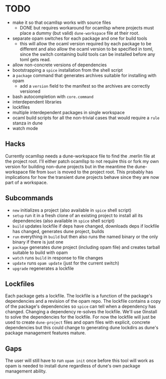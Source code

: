 # TODO

- make it so that ocamllsp works with source files
  - DONE but requires workaround for ocamllsp where projects must place a dummy
    (but valid) `dune-workspace` file at their root.
- separate opam switches for each package and one for build tools
  - this will allow the ocaml version required by each package to be different
    and also allow the ocaml version to be specified in toml, since the switch
    containing build tools can be installed before any toml gets read.
- allow non-concrete versions of dependencies
- bootstrapping a `spice` installation from the shell script
- a `package` command that generates archives suitable for installing with opam
  - add a `version` field to the manifest so the archives are correctly versioned
- bash autocompletion with `core.command`
- interdependent libraries
- lockfiles
- multiple interdependent packages in single workspace
- ocaml build scripts for all the non-trivial cases that would require a `rule` stanza in dune
- watch mode

## Hacks

Currently ocamllsp needs a dune-workspace file to find the .merlin file at the
project root. I'll either patch ocamllsp to not require this or fork my own
version for building non-dune projects but in the meantime the dune-workspace
file from `boot` is moved to the project root. This probably has implications
for how the transient dune projects behave since they are now part of a
workspace.

## Subcommands

- `new` initializes a project (also available in `spice` shell script)
- `setup` run it in a fresh clone of an existing project to install all its dependencies (also available in `spice` shell script)
- `build` updates lockfile if deps have changed, downloads deps if lockfile has changed, generates dune project, builds
- `run` everything in `build` but then also runs the named binary or the only binary if there is just one
- `package` generates dune project (including opam file) and creates tarball suitable to build with opam
- `watch` runs `build` in response to file changes
- `update` runs `opam update` (just for the current switch)
- `upgrade` regenerates a lockfile

## Lockfiles

Each package gets a lockfile. The lockfile is a function of the package's
dependencies and a revision of the opam repo. The lockfile contains a copy of
the package's dependencies so `spice` can tell when a dependency has changed.
Changing a dependency re-solves the lockfile. We'll use 0install to solve the
dependencies for the lockfile. For now the lockfile will just be used to create
`dune-project` files and opam files with explicit, concrete dependencies but
this could change to generating dune lockdirs as dune's package management
features mature.

## Gaps

The user will still have to run `opam init` once before this tool will work as
opam is needed to install dune regardless of dune's own package management
ability.
